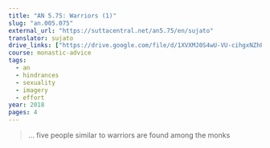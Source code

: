```yaml
---
title: "AN 5.75: Warriors (1)"
slug: "an.005.075"
external_url: "https://suttacentral.net/an5.75/en/sujato"
translator: sujato
drive_links: ["https://drive.google.com/file/d/1XVXMJ0S4wU-VU-cihgxNZhPOoPQTKHCs"]
course: monastic-advice
tags:
  - an
  - hindrances
  - sexuality
  - imagery
  - effort
year: 2018
pages: 4
---
```


> … five people similar to warriors are found among the monks
